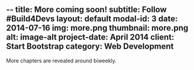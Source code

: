 --
title: More coming soon!
subtitle: Follow #Build4Devs
layout: default
modal-id: 3
date: 2014-07-16
img: more.png
thumbnail: more.png
alt: image-alt
project-date: April 2014
client: Start Bootstrap
category: Web Development
---

More chapters are revealed around biweekly. 


